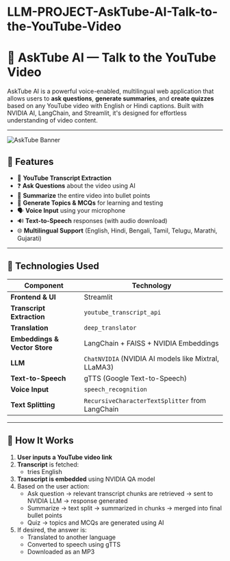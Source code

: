 # LLM-PROJECT-AskTube-AI-Talk-to-the-YouTube-Video

# 🎥 AskTube AI — Talk to the YouTube Video

AskTube AI is a powerful voice-enabled, multilingual web application that allows users to **ask questions**, **generate summaries**, and **create quizzes** based on any YouTube video with English or Hindi captions. Built with NVIDIA AI, LangChain, and Streamlit, it's designed for effortless understanding of video content.

---
![AskTube Banner](assets/asktube_banner.png)
## 🌟 Features

- 🔗 **YouTube Transcript Extraction**
- ❓ **Ask Questions** about the video using AI
- 📄 **Summarize** the entire video into bullet points
- 🧠 **Generate Topics & MCQs** for learning and testing
- 🗣️ **Voice Input** using your microphone
- 🔊 **Text-to-Speech** responses (with audio download)
- 🌐 **Multilingual Support** (English, Hindi, Bengali, Tamil, Telugu, Marathi, Gujarati)

---

## 🔧 Technologies Used

| Component | Technology |
|----------|-------------|
| **Frontend & UI** | Streamlit |
| **Transcript Extraction** | `youtube_transcript_api` |
| **Translation** | `deep_translator` |
| **Embeddings & Vector Store** | LangChain + FAISS + NVIDIA Embeddings |
| **LLM** | `ChatNVIDIA` (NVIDIA AI models like Mixtral, LLaMA3) |
| **Text-to-Speech** | gTTS (Google Text-to-Speech) |
| **Voice Input** | `speech_recognition` |
| **Text Splitting** | `RecursiveCharacterTextSplitter` from LangChain |

---

## 🚀 How It Works

1. **User inputs a YouTube video link**
2. **Transcript** is fetched:
   - tries English
3. **Transcript is embedded** using NVIDIA QA model
4. Based on the user action:
   - Ask question → relevant transcript chunks are retrieved → sent to NVIDIA LLM → response generated
   - Summarize → text split → summarized in chunks → merged into final bullet points
   - Quiz → topics and MCQs are generated using AI
5. If desired, the answer is:
   - Translated to another language
   - Converted to speech using gTTS
   - Downloaded as an MP3

